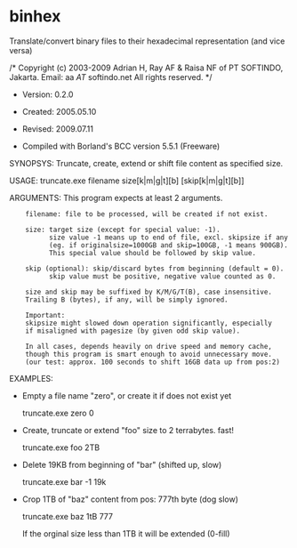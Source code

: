 # binhex

Translate/convert binary files to their hexadecimal representation (and vice versa)

/*
 Copyright (c) 2003-2009
 Adrian H, Ray AF & Raisa NF of PT SOFTINDO, Jakarta.
 Email: aa _AT_ softindo.net
 All rights reserved.
*/

 - Version: 0.2.0
 - Created: 2005.05.10
 - Revised: 2009.07.11

 - Compiled with Borland's BCC version 5.5.1 (Freeware)

 SYNOPSYS:
        Truncate, create, extend or shift file content as specified size.

 USAGE:
        truncate.exe filename size[k|m|g|t][b] [skip[k|m|g|t][b]]

 ARGUMENTS:
        This program expects at least 2 arguments.

        filename: file to be processed, will be created if not exist.

        size: target size (except for special value: -1).
              size value -1 means up to end of file, excl. skipsize if any
              (eg. if originalsize=1000GB and skip=100GB, -1 means 900GB).
              This special value should be followed by skip value.

        skip (optional): skip/discard bytes from beginning (default = 0).
              skip value must be positive, negative value counted as 0.

        size and skip may be suffixed by K/M/G/T(B), case insensitive.
        Trailing B (bytes), if any, will be simply ignored.

        Important:
        skipsize might slowed down operation significantly, especially
        if misaligned with pagesize (by given odd skip value).

        In all cases, depends heavily on drive speed and memory cache,
        though this program is smart enough to avoid unnecessary move.
        (our test: approx. 100 seconds to shift 16GB data up from pos:2)

 EXAMPLES:

   - Empty a file name "zero", or create it if does not exist yet

        truncate.exe zero 0

   - Create, truncate or extend "foo" size to 2 terrabytes. fast!

        truncate.exe foo 2TB

   - Delete 19KB from beginning of "bar" (shifted up, slow)

        truncate.exe bar -1 19k

   - Crop 1TB of "baz" content from pos: 777th byte (dog slow)

        truncate.exe baz 1tB 777

        If the orginal size less than 1TB it will be extended (0-fill)
        

